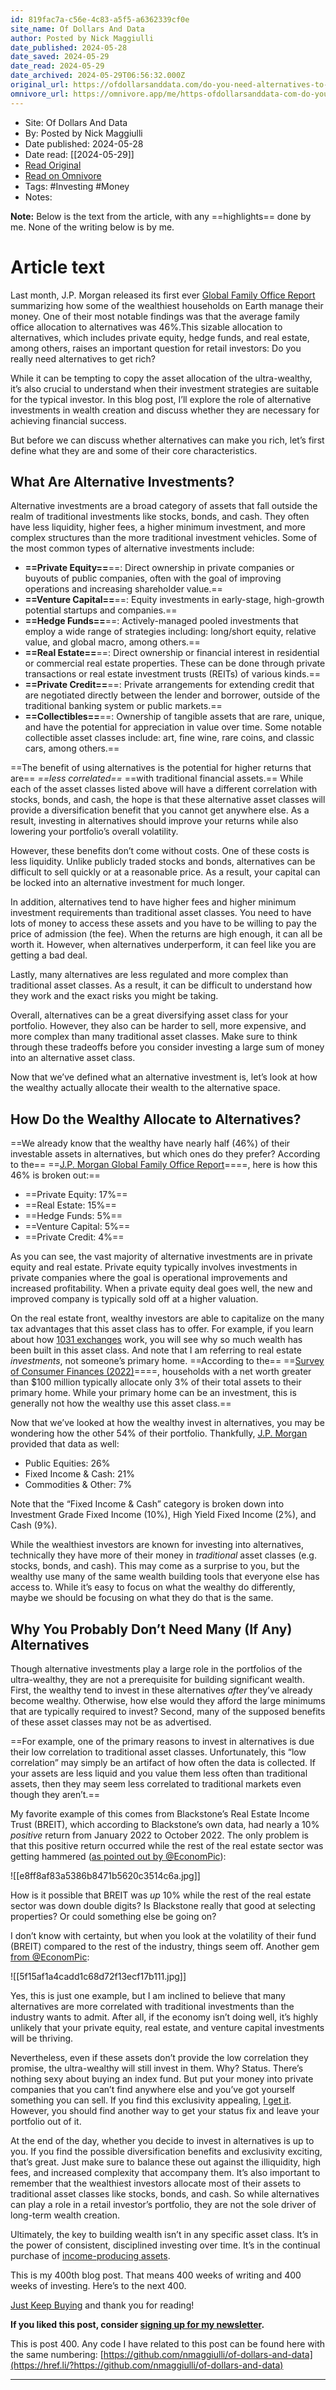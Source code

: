 ```yaml
---
id: 819fac7a-c56e-4c83-a5f5-a6362339cf0e
site_name: Of Dollars And Data
author: Posted by Nick Maggiulli
date_published: 2024-05-28
date_saved: 2024-05-29
date_read: 2024-05-29
date_archived: 2024-05-29T06:56:32.000Z
original_url: https://ofdollarsanddata.com/do-you-need-alternatives-to-get-rich/
omnivore_url: https://omnivore.app/me/https-ofdollarsanddata-com-do-you-need-alternatives-to-get-rich-18fc30c0fd7
---
```


 - Site: Of Dollars And Data
 - By: Posted by Nick Maggiulli
 - Date published: 2024-05-28
 - Date read: [[2024-05-29]]
 - [Read Original](https://ofdollarsanddata.com/do-you-need-alternatives-to-get-rich/)
 - [Read on Omnivore](https://omnivore.app/me/https-ofdollarsanddata-com-do-you-need-alternatives-to-get-rich-18fc30c0fd7)
 - Tags:  #Investing  #Money 
 - Notes: 

**Note:** Below is the text from the article, with any ==highlights== done by me. None of the writing below is by me.

# Article text
Last month, J.P. Morgan released its first ever [Global Family Office Report](https://privatebank.jpmorgan.com/nam/en/services/wealth-planning-and-advice/family-office-services/2024-global-family-office-report?utm%5Fcampaign=Global%20FO%20Report%20campaign%20&utm%5Fsource=pb-web&utm%5Fmedium=US-EN-services&utm%5Fcontent=cta-press%5Frelease) summarizing how some of the wealthiest households on Earth manage their money. One of their most notable findings was that the average family office allocation to alternatives was 46%.This sizable allocation to alternatives, which includes private equity, hedge funds, and real estate, among others, raises an important question for retail investors: Do you really need alternatives to get rich?

While it can be tempting to copy the asset allocation of the ultra-wealthy, it’s also crucial to understand when their investment strategies are suitable for the typical investor. In this blog post, I’ll explore the role of alternative investments in wealth creation and discuss whether they are necessary for achieving financial success.

But before we can discuss whether alternatives can make you rich, let’s first define what they are and some of their core characteristics.

## What Are Alternative Investments?

Alternative investments are a broad category of assets that fall outside the realm of traditional investments like stocks, bonds, and cash. They often have less liquidity, higher fees, a higher minimum investment, and more complex structures than the more traditional investment vehicles. Some of the most common types of alternative investments include:

* **==Private Equity==**==: Direct ownership in private companies or buyouts of public companies, often with the goal of improving operations and increasing shareholder value.==
* **==Venture Capital==**==: Equity investments in early-stage, high-growth potential startups and companies.==
* **==Hedge Funds==**==: Actively-managed pooled investments that employ a wide range of strategies including: long/short equity, relative value, and global macro, among others.==
* **==Real Estate==**==: Direct ownership or financial interest in residential or commercial real estate properties. These can be done through private transactions or real estate investment trusts (REITs) of various kinds.==
* **==Private Credit==**==: Private arrangements for extending credit that are negotiated directly between the lender and borrower, outside of the traditional banking system or public markets.==
* **==Collectibles==**==: Ownership of tangible assets that are rare, unique, and have the potential for appreciation in value over time. Some notable collectible asset classes include: art, fine wine, rare coins, and classic cars, among others.==

==The benefit of using alternatives is the potential for higher returns that are== _==less correlated==_ ==with traditional financial assets.== While each of the asset classes listed above will have a different correlation with stocks, bonds, and cash, the hope is that these alternative asset classes will provide a diversification benefit that you cannot get anywhere else. As a result, investing in alternatives should improve your returns while also lowering your portfolio’s overall volatility.

However, these benefits don’t come without costs. One of these costs is less liquidity. Unlike publicly traded stocks and bonds, alternatives can be difficult to sell quickly or at a reasonable price. As a result, your capital can be locked into an alternative investment for much longer.

In addition, alternatives tend to have higher fees and higher minimum investment requirements than traditional asset classes. You need to have lots of money to access these assets and you have to be willing to pay the price of admission (the fee). When the returns are high enough, it can all be worth it. However, when alternatives underperform, it can feel like you are getting a bad deal.

Lastly, many alternatives are less regulated and more complex than traditional asset classes. As a result, it can be difficult to understand how they work and the exact risks you might be taking.

Overall, alternatives can be a great diversifying asset class for your portfolio. However, they also can be harder to sell, more expensive, and more complex than many traditional asset classes. Make sure to think through these tradeoffs before you consider investing a large sum of money into an alternative asset class.

Now that we’ve defined what an alternative investment is, let’s look at how the wealthy actually allocate their wealth to the alternative space.

## How Do the Wealthy Allocate to Alternatives?

==We already know that the wealthy have nearly half (46%) of their investable assets in alternatives, but which ones do they prefer? According to the== ==[J.P. Morgan Global Family Office Report](https://privatebank.jpmorgan.com/nam/en/services/wealth-planning-and-advice/family-office-services/2024-global-family-office-report?utm%5Fcampaign=Global%20FO%20Report%20campaign%20&utm%5Fsource=pb-web&utm%5Fmedium=US-EN-services&utm%5Fcontent=cta-press%5Frelease)====, here is how this 46% is broken out:==

* ==Private Equity: 17%==
* ==Real Estate: 15%==
* ==Hedge Funds: 5%==
* ==Venture Capital: 5%==
* ==Private Credit: 4%==

As you can see, the vast majority of alternative investments are in private equity and real estate. Private equity typically involves investments in private companies where the goal is operational improvements and increased profitability. When a private equity deal goes well, the new and improved company is typically sold off at a higher valuation.

On the real estate front, wealthy investors are able to capitalize on the many tax advantages that this asset class has to offer. For example, if you learn about how [1031 exchanges](https://www.investopedia.com/financial-edge/0110/10-things-to-know-about-1031-exchanges.aspx) work, you will see why so much wealth has been built in this asset class. And note that I am referring to real estate _investments_, not someone’s primary home. ==According to the== ==[Survey of Consumer Finances (2022)](https://www.federalreserve.gov/econres/scfindex.htm)====, households with a net worth greater than $100 million typically allocate only 3% of their total assets to their primary home. While your primary home can be an investment, this is generally not how the wealthy use this asset class.==

Now that we’ve looked at how the wealthy invest in alternatives, you may be wondering how the other 54% of their portfolio. Thankfully, [J.P. Morgan](https://privatebank.jpmorgan.com/nam/en/services/wealth-planning-and-advice/family-office-services/2024-global-family-office-report?utm%5Fcampaign=Global%20FO%20Report%20campaign%20&utm%5Fsource=pb-web&utm%5Fmedium=US-EN-services&utm%5Fcontent=cta-press%5Frelease) provided that data as well:

* Public Equities: 26%
* Fixed Income & Cash: 21%
* Commodities & Other: 7%

Note that the “Fixed Income & Cash” category is broken down into Investment Grade Fixed Income (10%), High Yield Fixed Income (2%), and Cash (9%).

While the wealthiest investors are known for investing into alternatives, technically they have more of their money in _traditional_ asset classes (e.g. stocks, bonds, and cash). This may come as a surprise to you, but the wealthy use many of the same wealth building tools that everyone else has access to. While it’s easy to focus on what the wealthy do differently, maybe we should be focusing on what they do that is the same.

## Why You Probably Don’t Need Many (If Any) Alternatives

Though alternative investments play a large role in the portfolios of the ultra-wealthy, they are not a prerequisite for building significant wealth. First, the wealthy tend to invest in these alternatives _after_ they’ve already become wealthy. Otherwise, how else would they afford the large minimums that are typically required to invest? Second, many of the supposed benefits of these asset classes may not be as advertised.

==For example, one of the primary reasons to invest in alternatives is due their low correlation to traditional asset classes. Unfortunately, this “low correlation” may simply be an artifact of how often the data is collected. If your assets are less liquid and you value them less often than traditional assets, then they may seem less correlated to traditional markets even though they aren’t.==

My favorite example of this comes from Blackstone’s Real Estate Income Trust (BREIT), which according to Blackstone’s own data, had nearly a 10% _positive_ return from January 2022 to October 2022\. The only problem is that this positive return occurred while the rest of the real estate sector was getting hammered ([as pointed out by @EconomPic](https://x.com/EconomPic/status/1598411875191955456)):

![[e8ff8af83a5386b8471b5620c3514c6a.jpg]]

How is it possible that BREIT was _up_ 10% while the rest of the real estate sector was down double digits? Is Blackstone really that good at selecting properties? Or could something else be going on?

I don’t know with certainty, but when you look at the volatility of their fund (BREIT) compared to the rest of the industry, things seem off. Another gem [from @EconomPic](https://x.com/EconomPic/status/1715494020389159330):

![[5f15af1a4cadd1c68d72f13ecf17b111.jpg]]

Yes, this is just one example, but I am inclined to believe that many alternatives are more correlated with traditional investments than the industry wants to admit. After all, if the economy isn’t doing well, it’s highly unlikely that your private equity, real estate, and venture capital investments will be thriving.

Nevertheless, even if these assets don’t provide the low correlation they promise, the ultra-wealthy will still invest in them. Why? Status. There’s nothing sexy about buying an index fund. But put your money into private companies that you can’t find anywhere else and you’ve got yourself something you can sell. If you find this exclusivity appealing, [I get it](https://ofdollarsanddata.com/choose-your-status-game-wisely/). However, you should find another way to get your status fix and leave your portfolio out of it.

At the end of the day, whether you decide to invest in alternatives is up to you. If you find the possible diversification benefits and exclusivity exciting, that’s great. Just make sure to balance these out against the illiquidity, high fees, and increased complexity that accompany them. It’s also important to remember that the wealthiest investors allocate most of their assets to traditional asset classes like stocks, bonds, and cash. So while alternatives can play a role in a retail investor’s portfolio, they are not the sole driver of long-term wealth creation.

Ultimately, the key to building wealth isn’t in any specific asset class. It’s in the power of consistent, disciplined investing over time. It’s in the continual purchase of [income-producing assets](https://ofdollarsanddata.com/income-producing-assets/).

This is my 400th blog post. That means 400 weeks of writing and 400 weeks of investing. Here’s to the next 400.

[Just Keep Buying](https://amzn.to/3JO5ryd) and thank you for reading!

**If you liked this post, consider [signing up for my newsletter](https://ofdollarsanddata.com/newsletter/).**

This is post 400\. Any code I have related to this post can be found here with the same numbering: [https://github.com/nmaggiulli/of-dollars-and-data](https://href.li/?https://github.com/nmaggiulli/of-dollars-and-data)

---

